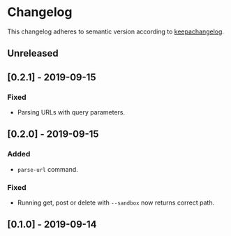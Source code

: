 # Changelog

This changelog adheres to semantic version according to [keepachangelog](https://keepachangelog.com/en/1.0.0/).

## Unreleased

## [0.2.1] - 2019-09-15

### Fixed
- Parsing URLs with query parameters.

## [0.2.0] - 2019-09-15

### Added
- `parse-url` command.

### Fixed
- Running get, post or delete with `--sandbox` now returns correct path.

## [0.1.0] - 2019-09-14
